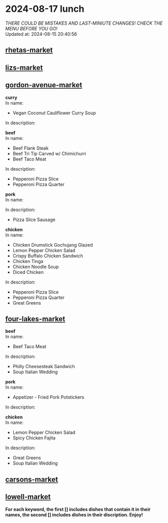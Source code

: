# 2024-08-17 lunch  
*THERE COULD BE MISTAKES AND LAST-MINIUTE CHANGES! CHECK THE MENU BEFORE YOU GO!*  
Updated at: 2024-08-15 20:40:56  
## [rhetas-market](https://wisc-housingdining.nutrislice.com/menu/rhetas-market/lunch/2024-08-17)  
## [lizs-market](https://wisc-housingdining.nutrislice.com/menu/lizs-market/lunch/2024-08-17)  
## [gordon-avenue-market](https://wisc-housingdining.nutrislice.com/menu/gordon-avenue-market/lunch/2024-08-17)  
**curry**  
In name:   
 - Vegan Coconut Cauliflower Curry Soup  
  
In description:   
  
**beef**  
In name:   
 - Beef Flank Steak  
 - Beef Tri Tip Carved w/ Chimichurri  
 - Beef Taco Meat  
  
In description:   
 - Pepperoni Pizza Slice  
 - Pepperoni Pizza Quarter  
  
**pork**  
In name:   
  
In description:   
 - Pizza Slice Sausage  
  
**chicken**  
In name:   
 - Chicken Drumstick Gochujang Glazed  
 - Lemon Pepper Chicken Salad  
 - Crispy Buffalo Chicken Sandwich  
 - Chicken Tinga  
 - Chicken Noodle Soup  
 - Diced Chicken  
  
In description:   
 - Pepperoni Pizza Slice  
 - Pepperoni Pizza Quarter  
 - Great Greens  
  
## [four-lakes-market](https://wisc-housingdining.nutrislice.com/menu/four-lakes-market/lunch/2024-08-17)  
**beef**  
In name:   
 - Beef Taco Meat  
  
In description:   
 - Philly Cheesesteak Sandwich  
 - Soup Italian Wedding  
  
**pork**  
In name:   
 - Appetizer -  Fried Pork Potstickers  
  
In description:   
  
**chicken**  
In name:   
 - Lemon Pepper Chicken Salad  
 - Spicy Chicken Fajita  
  
In description:   
 - Great Greens  
 - Soup Italian Wedding  
  
## [carsons-market](https://wisc-housingdining.nutrislice.com/menu/carsons-market/lunch/2024-08-17)  
## [lowell-market](https://wisc-housingdining.nutrislice.com/menu/lowell-market/lunch/2024-08-17)  
  
**For each keyword, the first [] includes dishes that contain it in their names, the second [] includes dishes in their discription. Enjoy!**  
